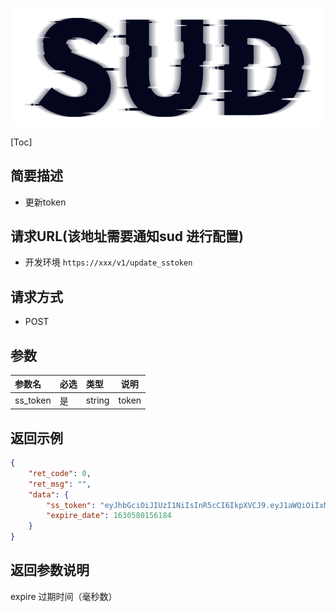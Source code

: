 #

![SUD](../../Resource/logo.png)

[Toc]

## 简要描述

- 更新token

## 请求URL(该地址需要通知sud 进行配置)

- 开发环境 `https://xxx/v1/update_sstoken`

## 请求方式

- POST

## 参数

|参数名|必选|类型|说明|
|:----    |:---|:----- |-----   |
|ss_token |是  |string |token   |

## 返回示例

```json
{
    "ret_code": 0,
    "ret_msg": "",
    "data": {
        "ss_token": "eyJhbGciOiJIUzI1NiIsInR5cCI6IkpXVCJ9.eyJ1aWQiOiIxMzgwMTAwMTc3MTUwMzQ1MjY2IiwiZXhwIjoxNjMwNTgwMTU2LCJhcHBfaWQiOiJhcHBJRCJ9.A9VAOC2ltCn_6pVn3jA8zHBos6QQs0_1_RnxsuK9M44",
        "expire_date": 1630580156184
    }
}
```

## 返回参数说明

expire 过期时间（毫秒数）

